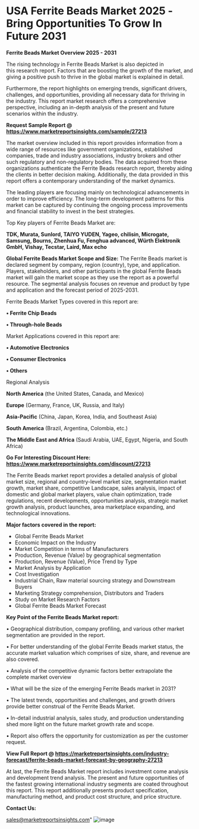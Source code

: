  # USA Ferrite Beads Market 2025 -Bring Opportunities To Grow In Future 2031

<Strong> Ferrite Beads Market Overview 2025 - 2031</strong>

The rising technology in Ferrite Beads Market is also depicted in this research report. Factors that are boosting the growth of the market, and giving a positive push to thrive in the global market is explained in detail.

Furthermore, the report highlights on emerging trends, significant drivers, challenges, and opportunities, providing all necessary data for thriving in the industry. This report market research offers a comprehensive perspective, including an in-depth analysis of the present and future scenarios within the industry.

<strong>Request Sample Report @ <a href=https://www.marketreportsinsights.com/sample/27213>https://www.marketreportsinsights.com/sample/27213</a></strong>

The market overview included in this report provides information from a wide range of resources like government organizations, established companies, trade and industry associations, industry brokers and other such regulatory and non-regulatory bodies. The data acquired from these organizations authenticate the Ferrite Beads research report, thereby aiding the clients in better decision making. Additionally, the data provided in this report offers a contemporary understanding of the market dynamics.

The leading players are focusing mainly on technological advancements in order to improve efficiency. The long-term development patterns for this market can be captured by continuing the ongoing process improvements and financial stability to invest in the best strategies.

Top Key players of Ferrite Beads Market are:

<strong>TDK, Murata, Sunlord, TAIYO YUDEN, Yageo, chilisin, Microgate, Samsung, Bourns, Zhenhua Fu, Fenghua advanced, Würth Elektronik GmbH, Vishay, Tecstar, Laird, Max echo</strong>

<strong><b>Global Ferrite Beads Market Scope and Size:</b></strong>
The Ferrite Beads market is declared segment by company, region (country), type, and application. Players, stakeholders, and other participants in the global Ferrite Beads market will gain the market scope as they use the report as a powerful resource. The segmental analysis focuses on revenue and product by type and application and the forecast period of 2025-2031.

Ferrite Beads Market Types covered in this report are:

<strong>• Ferrite Chip Beads

• Through-hole Beads</strong>

Market Applications covered in this report are:

<strong>• Automotive Electronics

• Consumer Electronics

• Others</strong> 

Regional Analysis

<strong>North America</strong> (the United States, Canada, and Mexico)

<strong>Europe</strong> (Germany, France, UK, Russia, and Italy)

<strong>Asia-Pacific</strong> (China, Japan, Korea, India, and Southeast Asia)

<strong>South America</strong> (Brazil, Argentina, Colombia, etc.)

<strong>The Middle East and Africa</strong> (Saudi Arabia, UAE, Egypt, Nigeria, and South Africa)

<strong>Go For Interesting Discount Here: <a href=https://www.marketreportsinsights.com/discount/27213>https://www.marketreportsinsights.com/discount/27213</a></strong>

The Ferrite Beads market report provides a detailed analysis of global market size, regional and country-level market size, segmentation market growth, market share, competitive Landscape, sales analysis, impact of domestic and global market players, value chain optimization, trade regulations, recent developments, opportunities analysis, strategic market growth analysis, product launches, area marketplace expanding, and technological innovations.

<strong><b>Major factors covered in the report:</b></strong>
<ul>
  <li>Global Ferrite Beads Market </li>
  <li>Economic Impact on the Industry</li>
  <li>Market Competition in terms of Manufacturers</li>
  <li>Production, Revenue (Value) by geographical segmentation</li>
  <li>Production, Revenue (Value), Price Trend by Type</li>
  <li>Market Analysis by Application</li>
  <li>Cost Investigation</li>
  <li>Industrial Chain, Raw material sourcing strategy and Downstream Buyers</li>
  <li>Marketing Strategy comprehension, Distributors and Traders</li>
  <li>Study on Market Research Factors</li>
  <li>Global Ferrite Beads Market Forecast</li>
</ul>

<strong><b>Key Point of the Ferrite Beads Market report:</b></strong>

• Geographical distribution, company profiling, and various other market segmentation are provided in the report.

• For better understanding of the global Ferrite Beads market status, the accurate market valuation which comprises of size, share, and revenue are also covered.

• Analysis of the competitive dynamic factors better extrapolate the complete market overview

• What will be the size of the emerging Ferrite Beads market in 2031?

• The latest trends, opportunities and challenges, and growth drivers provide better construal of the Ferrite Beads Market.

• In-detail industrial analysis, sales study, and production understanding shed more light on the future market growth rate and scope.

• Report also offers the opportunity for customization as per the customer request.

<strong><b>View Full Report @ <a href=https://marketreportsinsights.com/industry-forecast/ferrite-beads-market-forecast-by-geography-27213>https://marketreportsinsights.com/industry-forecast/ferrite-beads-market-forecast-by-geography-27213</a></b></strong>


At last, the Ferrite Beads Market report includes investment come analysis and development trend analysis. The present and future opportunities of the fastest growing international industry segments are coated throughout this report. This report additionally presents product specification, manufacturing method, and product cost structure, and price structure.

<strong>Contact Us:</strong>

sales@marketreportsinsights.com"
![image](https://github.com/user-attachments/assets/d8010c7c-feb9-436c-b374-9cd051ba38cc)
